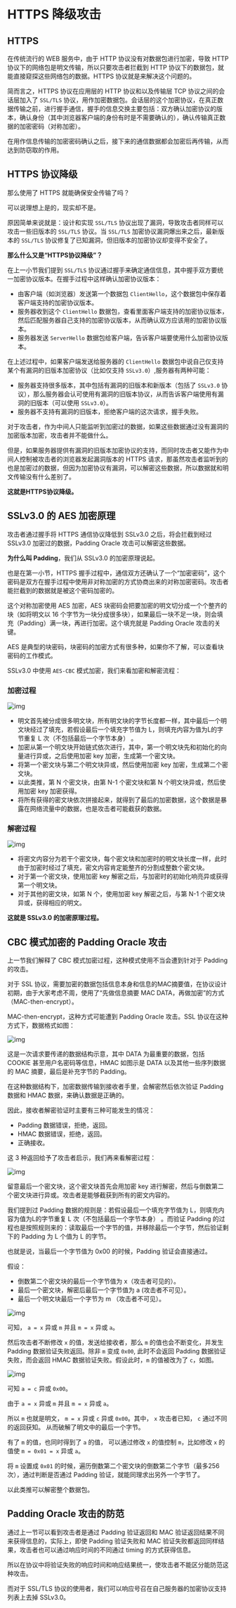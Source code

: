 # HTTPS 降级攻击

## HTTPS

在传统流行的 WEB 服务中，由于 HTTP 协议没有对数据包进行加密，导致 HTTP 协议下的网络包是明文传输，所以只要攻击者拦截到 HTTP 协议下的数据包，就能直接窥探这些网络包的数据。HTTPS 协议就是来解决这个问题的。

简而言之，HTTPS 协议在应用层的 HTTP 协议和以及传输层 TCP 协议之间的会话层加入了 `SSL/TLS` 协议，用作加密数据包。会话层的这个加密协议，在真正数据传输之前，进行握手通信，握手的信息交换主要包括：双方确认加密协议的版本，确认身份（其中浏览器客户端的身份有时是不需要确认的），确认传输真正数据的加密密码（对称加密）。

在用作信息传输的加密密码确认之后，接下来的通信数据都会加密后再传输，从而达到防窃取的作用。

## HTTPS 协议降级

那么使用了 HTTPS 就能确保安全传输了吗？

可以说理想上是的，现实却不是。

原因简单来说就是：设计和实现 `SSL/TLS` 协议出现了漏洞，导致攻击者同样可以攻击一些旧版本的 `SSL/TLS` 协议。当 `SSL/TLS` 加密协议漏洞爆出来之后，最新版本的 `SSL/TLS` 协议修复了已知漏洞，但旧版本的加密协议却变得不安全了。

**那么什么又是“HTTPS协议降级”？**

在上一小节我们提到 `SSL/TLS` 协议通过握手来确定通信信息，其中握手双方要统一加密协议版本。在握手过程中这样确认加密协议版本：

- 由客户端（如浏览器）发送第一个数据包 `ClientHello`，这个数据包中保存着客户端支持的加密协议版本。
- 服务器收到这个 `ClientHello` 数据包，查看里面客户端支持的加密协议版本，然后匹配服务器自己支持的加密协议版本，从而确认双方应该用的加密协议版本。
- 服务器发送 `ServerHello` 数据包给客户端，告诉客户端要使用什么加密协议版本。

在上述过程中，如果客户端发送给服务器的 `ClientHello` 数据包中说自己仅支持某个有漏洞的旧版本加密协议（比如仅支持 `SSLv3.0`）,服务器有两种可能：

- 服务器支持很多版本，其中包括有漏洞的旧版本和新版本（包括了 `SSLv3.0` 协议），那么服务器会认可使用有漏洞的旧版本协议，从而告诉客户端使用有漏洞的旧版本（可以使用 `SSLv3.0`）。
- 服务器不支持有漏洞的旧版本，拒绝客户端的这次请求，握手失败。

对于攻击者，作为中间人只能监听到加密过的数据，如果这些数据通过没有漏洞的加密版本加密，攻击者并不能做什么。

但是，如果服务器提供有漏洞的旧版本加密协议的支持，而同时攻击者又能作为中间人控制被攻击者的浏览器发起漏洞版本的 HTTPS 请求，那虽然攻击者监听到的也是加密过的数据，但因为加密协议有漏洞，可以解密这些数据，所以数据就和明文传输没有什么差别了。

**这就是HTTPS协议降级。**

## SSLv3.0 的 AES 加密原理

攻击者通过握手将 HTTPS 通信协议降低到 SSLv3.0 之后，将会拦截到经过 SSLv3.0 加密过的数据，Padding Oracle 攻击可以解密这些数据。

**为什么叫 Padding**，我们从 SSLv3.0 的加密原理说起。

也是在第一小节，HTTPS 握手过程中，通信双方还确认了一个“加密密码”，这个密码是双方在握手过程中使用非对称加密的方式协商出来的对称加密密码。攻击者能拦截到的数据就是被这个密码加密的。

这个对称加密使用 AES 加密，AES 块密码会把要加密的明文切分成一个个整齐的块（如将明文以 16 个字节为一块分成很多块），如果最后一块不足一块，则会填充（Padding）满一块，再进行加密。这个填充就是 Padding Oracle 攻击的关键。

AES 是典型的块密码，块密码的加密方式有很多种，如果你不了解，可以查看块密码的工作模式。

SSLv3.0 中使用 `AES-CBC` 模式加密，我们来看加密和解密流程：

### 加密过程

![img](./img/v2-5aa61d5578e48dc26c1930e477781734_hd.jpeg)

- 明文首先被分成很多明文块，所有明文块的字节长度都一样，其中最后一个明文块经过了填充，若假设最后一个填充字节值为 L，则填充内容为值为L的字节重复 L 次（不包括最后一个字节本身） 。
- 加密从第一个明文块开始链式依次进行，其中，第一个明文块先和初始化的向量进行异或，之后使用加密 key 加密，生成第一个密文块。
- 将第一个密文块与第二个明文块异或，然后使用加密 key 加密，生成第二个密文块。
- 以此类推，第 N 个密文块，由第 N-1 个密文块和第 N 个明文块异或，然后使用加密 key 加密获得。
- 将所有获得的密文块依次拼接起来，就得到了最后的加密数据，这个数据是暴露在网络流量中的数据，也是攻击者可能截获的数据。

### 解密过程

![img](./img/v2-c4bcf2115869e938f58bff5a86e35313_hd.jpeg)

- 将密文内容分为若干个密文块，每个密文块和加密时的明文块长度一样，此时由于加密时经过了填充，密文内容肯定能整齐的分割成整数个密文块。
- 对于第一个密文块，使用加密 key 解密之后，与加密时的初始化响亮异或获得第一个明文块。
- 对于其他的密文块，如第 N 个，使用加密 key 解密之后，与第 N-1 个密文块异或，获得相应的明文。

**这就是 SSLv3.0 的加密原理过程。**

## CBC 模式加密的 Padding Oracle 攻击

上一节我们解释了 CBC 模式加密过程，这种模式使用不当会遭到针对于 Padding 的攻击。

对于 SSL 协议，需要加密的数据包括信息本身和信息的MAC摘要值，在协议设计初期，由于大家考虑不周，使用了“先做信息摘要 MAC DATA，再做加密”的方式（MAC-then-encrypt）。

MAC-then-encrypt，这种方式可能遭到 Padding Oracle 攻击。SSL 协议在这种方式下，数据格式如图：

![img](./img/v2-22899535872176cf546df95edc99a98b_hd.jpeg)

这是一次请求要传递的数据结构示意，其中 DATA 为最重要的数据，包括 COOKIE 甚至用户名密码等信息，HMAC 如图示是 DATA 以及其他一些序列数据的 MAC 摘要，最后是补充字节的 Padding。

在这种数据结构下，加密数据传输到接收者手里，会解密然后依次验证 Padding 数据和 HMAC 数据，来确认数据是正确的。

因此，接收者解密验证时主要有三种可能发生的情况：

- Padding 数据错误，拒绝，返回。
- HMAC 数据错误，拒绝，返回。
- 正确接收。

这 3 种返回给予了攻击者启示，我们再来看解密过程：

![img](./img/v2-c4bcf2115869e938f58bff5a86e35313_hd.jpeg)

留意最后一个密文块，这个密文块首先会用加密 key 进行解密，然后与倒数第二个密文块进行异或。攻击者是能够截获到所有的密文内容的。

我们提到过 Padding 数据的规则是：若假设最后一个填充字节值为 L，则填充内容为值为L的字节重复 L 次（不包括最后一个字节本身） 。而验证 Padding 的过程也是按照规则来的：读取最后一个字节的值，并移除最后一个字节，然后验证剩下的 Padding 为 L 个值为 L 的字节。

也就是说，当最后一个字节值为 0x00 的时候，Padding 验证会直接通过。

假设：

- 倒数第二个密文块的最后一个字节值为 x（攻击者可见的）。
- 最后一个密文块，解密后最后一个字节值为 a (攻击者不可见）。
- 最后一个明文块最后一个字节为 m （攻击者不可见）。

![img](./img/v2-b66bfc968ea01f4fcbfe899bde80cefb_hd.jpeg)

可知， `a = x` 异或 `m` 并且 `m = x` 异或 `a`。

然后攻击者不断修改 `x` 的值，发送给接收者，那么 `m` 的值也会不断变化，并发生 Padding 数据验证失败返回。除非 `m` 变成 `0x00`, 此时不会返回 Padding 数据验证失败，而会返回 HMAC 数据验证失败。假设此时，`m` 的值被改为了 `c`，如图。

![img](./img/v2-1f51ff95d5d3b7a8fb833c7016cf348e_hd.jpeg)

可知 `a = c` 异或 `0x00`。

由于 `a = x` 异或 `m` 并且 `m = x` 异或 `a`。

所以 `m` 也就是明文， `m = x` 异或 `c` 异或 `0x00`。其中， `x` 攻击者已知， `c` 通过不同的返回获知。 从而破解了明文中的最后一个字节。

有了 `m` 的值，也同时得到了 `a` 的值， 可以通过修改 `x` 的值控制 `m`，比如修改 `x` 的值使 `m = 0x01 = x` 异或 `a`。

将 `m` 设置成 `0x01` 的时候，遍历倒数第二个密文块的倒数第二个字节（最多256次），通过判断是否通过 Padding 验证，就能同理求出另外一个字节了。

以此类推可以解密整个数据包。

## Padding Oracle 攻击的防范

通过上一节可以看到攻击者是通过 Padding 验证返回和 MAC 验证返回结果不同来获得信息的，实际上，即使 Padding 验证失败和 MAC 验证失败都返回同样结果，攻击者也可以通过响应时间的不同通过 timing 的方式获得信息。

所以在协议中将验证失败的响应时间和响应结果统一，使攻击者不能区分能防范这种攻击。

而对于 SSL/TLS 协议的使用者，我们可以响应号召在自己服务器的加密协议支持列表上去掉 SSLv3.0。